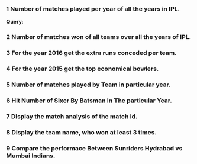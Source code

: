 ### 1 Number of matches played per year of all the years in IPL.

**Query**:

> 

### 2 Number of matches won of all teams over all the years of IPL.
### 3 For the year 2016 get the extra runs conceded per team.
### 4 For the year 2015 get the top economical bowlers.
### 5 Number of matches played by Team in particular year.
### 6 Hit Number of Sixer By Batsman In The particular Year.
### 7 Display the match analysis of the match id.
### 8 Display the team name, who won at least 3 times.
### 9 Compare the performace Between Sunriders Hydrabad vs Mumbai Indians.
